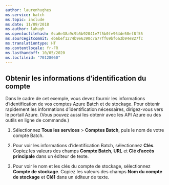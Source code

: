 ```yaml
---
author: laurenhughes
ms.service: batch
ms.topic: include
ms.date: 11/09/2018
ms.author: lahugh
ms.openlocfilehash: 0ca6e38a9c9b5b92041e7f5b0fe964de58ef8f55
ms.sourcegitcommit: eb6bef1274b9e6390c7a77ff69bf6a3b94e827fc
ms.translationtype: HT
ms.contentlocale: fr-FR
ms.lasthandoff: 10/05/2020
ms.locfileid: "70128060"
---
```

## <a name="get-account-credentials"></a>Obtenir les informations d’identification du compte

Dans le cadre de cet exemple, vous devez fournir les informations d’identification de vos comptes Azure Batch et de stockage. Pour obtenir rapidement les informations d’identification nécessaires, dirigez-vous vers le portail Azure. (Vous pouvez aussi les obtenir avec les API Azure ou des outils en ligne de commande.)

1. Sélectionnez **Tous les services** > **Comptes Batch**, puis le nom de votre compte Batch.

2. Pour voir les informations d’identification Batch, sélectionnez **Clés**. Copiez les valeurs des champs **Compte Batch**, **URL** et **Clé d’accès principale** dans un éditeur de texte.

3. Pour voir le nom et les clés du compte de stockage, sélectionnez **Compte de stockage**. Copiez les valeurs des champs **Nom du compte de stockage** et **Clé1** dans un éditeur de texte.